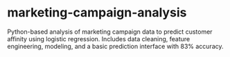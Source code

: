 # marketing-campaign-analysis
Python-based analysis of marketing campaign data to predict customer affinity using logistic regression. Includes data cleaning, feature engineering, modeling, and a basic prediction interface with 83% accuracy.

